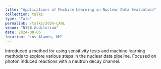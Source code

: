 ```yaml
---
title: "Applications of Machine Learning in Nuclear Data Evaluation"
collection: talks
type: "Talk"
permalink: /talks/2024-LANL
venue: "NSSB Auditorium"
date: 2024-08-06
location: "Los Alamos, NM"
---
```


Introduced a method for using sensitivity tests and machine learning methods to explore various steps in the nuclear data pipeline. Focused on photon induced reactions with a neutron decay channel.
